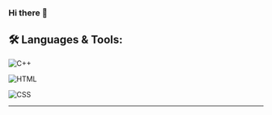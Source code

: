 ### Hi there 👋


## 🛠️ **Languages & Tools:**

![C++](https://img.shields.io/badge/c++%20-%2300599C.svg?&style=for-the-badge&logo=c%2B%2B&ogoColor=white)

![HTML](https://img.shields.io/badge/html%20-%23E34F26.svg?&style=for-the-badge&logo=html5&logoColor=white)

![CSS](https://img.shields.io/badge/css%20-%231572B6.svg?&style=for-the-badge&logo=css3&logoColor=white)

---


